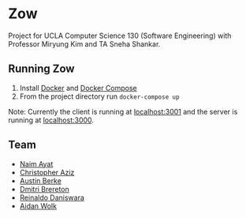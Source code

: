 # Zow
Project for UCLA Computer Science 130 (Software Engineering) with Professor Miryung Kim and TA Sneha Shankar.

## Running Zow
1. Install [Docker](https://www.docker.com/) and [Docker Compose](https://docs.docker.com/compose/)
2. From the project directory run `docker-compose up`

Note: Currently the client is running at [localhost:3001](localhost:3001) and the server is running at [localhost:3000](localhost:3000).

## Team 
* [Naim Ayat](https://github.com/NaimAyat)
* [Christopher Aziz](https://github.com/caziz)
* [Austin Berke](https://github.com/austinberke)
* [Dmitri Brereton](https://github.com/mitrikyle)
* [Reinaldo Daniswara](https://github.com/rdans)
* [Aidan Wolk](https://github.com/awolk)
